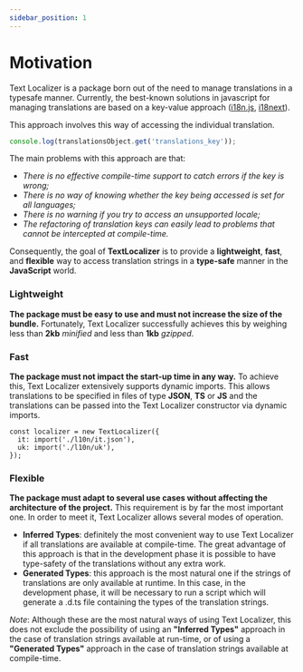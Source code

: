 ```yaml
---
sidebar_position: 1
---
```


# Motivation

Text Localizer is a package born out of the need to manage translations in a typesafe manner.
Currently, the best-known solutions in javascript for managing translations are based on a key-value approach ([i18n.js](https://github.com/fnando/i18n-js), [i18next](https://github.com/i18next/i18next)).

This approach involves this way of accessing the individual translation.

```ts
console.log(translationsObject.get('translations_key'));
```

The main problems with this approach are that:

- _There is no effective compile-time support to catch errors if the key is wrong;_
- _There is no way of knowing whether the key being accessed is set for all languages;_
- _There is no warning if you try to access an unsupported locale;_
- _The refactoring of translation keys can easily lead to problems that cannot be intercepted at compile-time._

Consequently, the goal of **TextLocalizer** is to provide a **lightweight**, **fast**, and **flexible** way to access translation strings in a **type-safe** manner in the **JavaScript** world.

### Lightweight

**The package must be easy to use and must not increase the size of the bundle.**
Fortunately, Text Localizer successfully achieves this by weighing less than **2kb** _minified_ and less than **1kb** _gzipped_.

### Fast

**The package must not impact the start-up time in any way.**
To achieve this, Text Localizer extensively supports dynamic imports. This allows translations to be specified in files of type **JSON**, **TS** or **JS** and the translations can be passed into the Text Localizer constructor via dynamic imports.

```tsx
const localizer = new TextLocalizer({
  it: import('./l10n/it.json'),
  uk: import('./l10n/uk'),
});
```

### Flexible

**The package must adapt to several use cases without affecting the architecture of the project.**
This requirement is by far the most important one. In order to meet it, Text Localizer allows several modes of operation.

- **Inferred Types**: definitely the most convenient way to use Text Localizer if all translations are available at compile-time. The great advantage of this approach is that in the development phase it is possible to have type-safety of the translations without any extra work.
- **Generated Types**: this approach is the most natural one if the strings of translations are only available at runtime. In this case, in the development phase, it will be necessary to run a script which will generate a .d.ts file containing the types of the translation strings.

_Note_: Although these are the most natural ways of using Text Localizer, this does not exclude the possibility of using an **"Inferred Types"** approach in the case of translation strings available at run-time, or of using a **"Generated Types"** approach in the case of translation strings available at compile-time.
